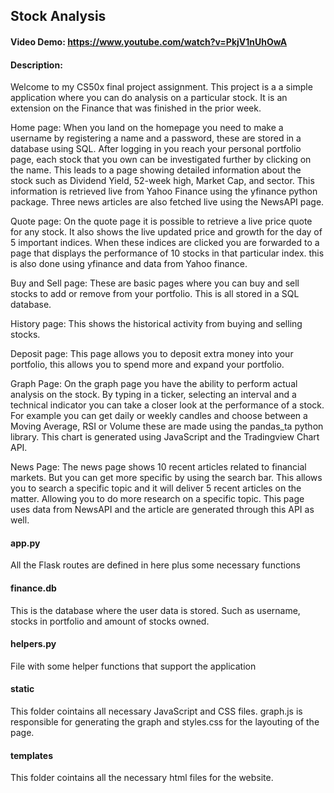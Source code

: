 ## Stock Analysis
#### Video Demo:  https://www.youtube.com/watch?v=PkjV1nUhOwA
#### Description:
Welcome to my CS50x final project assignment. This project is a a simple application where you can do analysis on a particular stock. It is an extension on the Finance that was finished in the prior week.

Home page:
When you land on the homepage you need to make a username by registering a name and a password, these are stored in a database using SQL. After logging in you reach your personal portfolio page, each stock that you own can be investigated further by clicking on the name. This leads to a page showing detailed information about the stock such as Dividend Yield, 52-week high, Market Cap, and sector. This information is retrieved live from Yahoo Finance using the yfinance python package. Three news articles are also fetched live using the NewsAPI page.

Quote page:
On the quote page it is possible to retrieve a live price quote for any stock. It also shows the live updated price and growth for the day of 5 important indices. When these indices are clicked you are forwarded to a page that displays the performance of 10 stocks in that particular index. this is also done using yfinance and data from Yahoo finance.

Buy and Sell page:
These are basic pages where you can buy and sell stocks to add or remove from your portfolio. This is all stored in a SQL database.

History page:
This shows the historical activity from buying and selling stocks.

Deposit page:
This page allows you to deposit extra money into your portfolio, this allows you to spend more and expand your portfolio.

Graph Page:
On the graph page you have the ability to perform actual analysis on the stock. By typing in a ticker, selecting an interval and a technical indicator you can take a closer look at the performance of a stock. For example you can get daily or weekly candles and choose between a Moving Average, RSI or Volume these are made using the pandas_ta python library. This chart is generated using JavaScript and the Tradingview Chart API.

News Page:
The news page shows 10 recent articles related to financial markets. But you can get more specific by using the search bar. This allows you to search a specific topic and it will deliver 5 recent articles on the matter. Allowing you to do more research on a specific topic. This page uses data from NewsAPI and the  article are generated through this API as well.

#### app.py
All the Flask routes are defined in here plus some necessary functions

#### finance.db
This is the database where the user data is stored. Such as username, stocks in portfolio and amount of stocks owned.

#### helpers.py

File with some helper functions that support the application

#### static
This folder cointains all necessary JavaScript and CSS files. graph.js is responsible for generating the graph and styles.css for the layouting of the page.

#### templates
This folder cointains all the necessary html files for the website.

